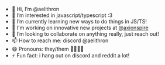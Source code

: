- 👋 Hi, I’m @aelithron
- 👀 I’m interested in javascript/typescript :3
- 🌱 I’m currently learning new ways to do things in JS/TS!
- 🥇 I'm working on innovative new projects at [@axionspire](https://github.com/axionspire)
- 💞️ I’m looking to collaborate on anything really, just reach out!
- 📫 How to reach me: discord @aelithron
- 😄 Pronouns: they/them 💛🤍💜🖤
- ⚡ Fun fact: i hang out on discord and reddit a lot!

<!---
aelithron/aelithron is a ✨ special ✨ repository because its `README.md` (this file) appears on your GitHub profile.
You can click the Preview link to take a look at your changes.
--->
